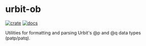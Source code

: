 # urbit-ob

[![crate](https://img.shields.io/crates/v/urbit-ob.svg)](https://crates.io/crates/urbit-ob)
[![docs](https://docs.rs/ibig/badge.svg)](https://docs.rs/urbit-ob)

Utilities for formatting and parsing Urbit's @p and @q data types (patp/patq).

